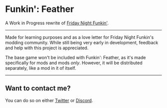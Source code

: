 # Funkin': Feather

A Work in Progress rewrite of [Friday Night Funkin'](https://github.com/ninjamuffin99/Funkin).

---

Made for learning purposes and as a love letter for Friday Night Funkin's modding community.
While still being very early in development, feedback and help with this project is appreciated.

The base game won't be included with Funkin': Feather, as it's made specifically for mods and mods _only_.
However, it will be distributed separately, like a mod in it of itself.

---

## Want to contact me?

You can do so on either [Twitter](https://twitter.com/BeastlyGabi) or [Discord](https://discord.com/users/597124141530742805).

